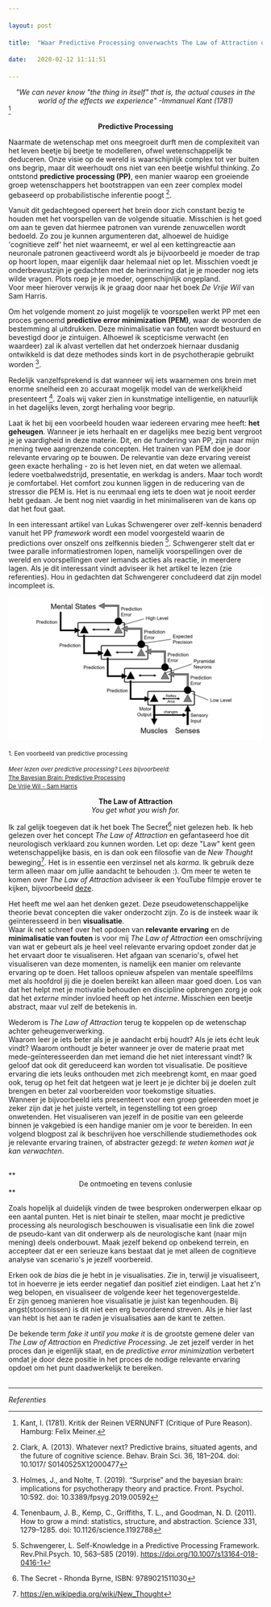 ```yaml
---

layout: post

title:  "Waar Predictive Processing onverwachts The Law of Attraction ontmoet"

date:   2020-02-12 11:11:51

---
```





*<center>"We can never know "the thing in itself" that is, the actual causes in the world of the effects we experience" -Immanuel Kant (1781)</center>*
[^1] 


**<center>Predictive Processing</center>**

Naarmate de wetenschap met ons meegroeit durft men de complexiteit van het leven beetje bij beetje te modelleren, ofwel wetenschappelijk te deduceren. Onze visie op de wereld is waarschijnlijk complex tot ver buiten ons begrip, maar dit weerhoudt ons niet van een beetje wishful thinking. Zo ontstond **predictive processing (PP)**, een manier waarop een groeiende groep wetenschappers het bootstrappen van een zeer complex model gebaseerd op probabilistische inferentie poogt [^2]. 

Vanuit dit gedachtegoed opereert het brein door zich constant bezig te houden met het voorspellen van de volgende situatie. Misschien is het goed om aan te geven dat hiermee patronen van vurende zenuwcellen wordt bedoeld. Zo zou je kunnen argumenteren dat, alhoewel de huidige 'cognitieve zelf' het niet waarneemt, er wel al een kettingreactie aan neuronale patronen geactiveerd wordt als je bijvoorbeeld je moeder de trap op hoort lopen, maar eigenlijk daar helemaal niet op let. Misschien voedt je onderbewustzijn je gedachten met de herinnering dat je je moeder nog iets wilde vragen. Plots roep je je moeder, ogenschijnlijk ongepland.<br> Voor meer hierover verwijs ik je graag door naar het boek *De Vrije Wil* van Sam Harris.

Om het volgende moment zo juist mogelijk te voorspellen werkt PP met een proces genoemd **predictive error minimization (PEM)**, waar de woorden de bestemming al uitdrukken. Deze minimalisatie van fouten wordt bestuurd en bevestigd door je zintuigen. Alhoewel ik scepticisme verwacht (en waardeer) zal ik alvast vertellen dat het onderzoek hiernaar dusdanig ontwikkeld is dat deze methodes sinds kort in de psychotherapie gebruikt worden [^3].

Redelijk vanzelfsprekend is dat wanneer wij iets waarnemen ons brein met enorme snelheid een zo accuraat mogelijk model van de werkelijkheid presenteert [^4]. Zoals wij vaker zien in kunstmatige intelligentie, en natuurlijk in het dagelijks leven, zorgt herhaling voor begrip.

Laat ik het bij een voorbeeld houden waar iedereen ervaring mee heeft: **het geheugen**. Wanneer je iets herhaalt en er dagelijks mee bezig bent vergroot je je vaardigheid in deze materie. Dit, en de fundering van PP, zijn naar mijn mening twee aangrenzende concepten. 
Het trainen van PEM doe je door relevante ervaring op te bouwen. De relevantie van deze ervaring vereist geen exacte herhaling - zo is het leven niet, en dat weten we allemaal.<br> 
Iedere voetbalwedstrijd, presentatie, en werkdag is anders. Maar toch wordt je comfortabel. Het comfort zou kunnen liggen in de reducering van de stressor die PEM is. Het is nu eenmaal eng iets te doen wat je nooit eerder hebt gedaan. Je bent nog niet vaardig in het minimaliseren van de kans op dat het fout gaat.

 In een interessant artikel van Lukas Schwengerer over zelf-kennis benaderd vanuit het PP *framework* wordt een model voorgesteld waarin de predictions over onszelf ons zelfkennis bieden [^5].  Schwengerer stelt dat er twee paralle informatiestromen lopen, namelijk voorspellingen over de wereld en voorspellingen over iemands acties als reactie, in meerdere lagen. Als je dit interessant vindt adviseer ik het artikel te lezen (zie referenties). Hou in gedachten dat Schwengerer concludeerd dat zijn model incompleet is.
 

 ![predictive-processing](/typora_blogs/pp/predictive-processing.jpg)
 <figcaption><small>1. Een voorbeeld van predictive processing</small></figcaption>

*<small>Meer lezen over predictive processing? Lees bijvoorbeeld:</small>* <br>
<small>[The Bayesian Brain: Predictive Processing](https://www.mindcoolness.com/blog/bayesian-brain-predictive-processing/)</small><br>
<small>[De Vrije Wil - Sam Harris](https://www.bol.com/nl/p/de-vrije-wil/9200000126774942/?bltgh=v4aHEs5dIrZb-kuSoYJKAA.1_4.5.ProductTitle)</small>



**<center>The Law of Attraction </center>**
*<center> You get what you wish for. </center>*


Ik zal gelijk toegeven dat ik het boek The Secret[^6] niet gelezen heb. Ik heb gelezen over het concept *The Law of Attraction* en gefantaseerd hoe dit neurologisch verklaard zou kunnen worden. Let op: deze "Law" kent geen wetenschappelijke basis, en is dan ook een filosofie van de *New Thought* beweging[^7]. Het is in essentie een verzinsel net als *karma*. Ik gebruik deze term alleen maar om jullie aandacht te behouden :). Om meer te weten te komen over *The Law of Attraction* adviseer ik een YouTube filmpje erover te kijken, bijvoorbeeld [deze](https://www.youtube.com/watch?v=b295OBuDmyM).

Het heeft me wel aan het denken gezet. Deze pseudowetenschappelijke theorie bevat concepten die vaker onderzocht zijn. Zo is de insteek waar ik geïnteresseerd in ben **visualisatie**.<br> Waar ik net schreef over het opdoen van **relevante ervaring** en de **minimalisatie van fouten** is voor mij *The Law of Attraction* een omschrijving van wat er gebeurt als je heel veel relevante ervaring opdoet zonder dat je het ervaart door te visualiseren. Het afgaan van scenario's, ofwel het visualiseren van deze momenten, is namelijk een manier om relevante ervaring op te doen. Het talloos opnieuw afspelen van mentale speelfilms met als hoofdrol jij die je doelen bereikt kan alleen maar goed doen. Los van dat het helpt met je motivatie behouden en discipline opbrengen zorg je ook dat het *externe* minder invloed heeft op het *interne*. Misschien een beetje abstract, maar vul zelf de betekenis in.

Wederom is *The Law of Attraction* terug te koppelen op de wetenschap achter geheugenverwerking.<br> Waarom leer je iets beter als je je aandacht erbij houdt? Als je iets écht leuk vindt? Waarom onthoudt je beter wanneer je over de materie praat met mede-geïnteresseerden dan met iemand die het niet interessant vindt?
Ik geloof dat ook dit gereduceerd kan worden tot visualisatie. De positieve ervaring die iets leuks onthouden met zich meebrengt komt, en maar goed ook, terug op het feit dat hetgeen wat je leert je je dichter bij je doelen zult brengen en beter zal voorbereiden voor toekomstige situaties. <br>Wanneer je bijvoorbeeld iets presenteert voor een groep geleerden moet je zeker zijn dat je het juiste vertelt, in tegenstelling tot een groep onwetenden. Het visualiseren van jezelf in de positie van een geleerde binnen je vakgebied is een handige manier om je voor te bereiden. In een volgend blogpost zal ik beschrijven hoe verschillende studiemethodes ook je relevante ervaring trainen, of abstracter gezegd: *te weten komen wat je kan verwachten*. 

<br>
**<center> De ontmoeting en tevens conlusie </center>**

Zoals hopelijk al duidelijk vinden de twee besproken onderwerpen elkaar op een aantal punten. Het is niet binair te stellen, maar mocht je predictive processing als neurologisch beschouwen is visualisatie een link die zowel de pseudo-kant van dit onderwerp als de neurologische kant (naar mijn mening) deels onderbouwt. Maak jezelf bekend op onbekend terrein, en accepteer dat er een serieuze kans bestaat dat je met alleen de cognitieve analyse van scenario's je jezelf voorbereid.<br>
 
 Erken ook de *bias* die je hebt in je visualisaties. Zie in, terwijl je visualiseert, tot in hoeverre je iets eerder negatief dan positief ziet eindigen. Laat het z'n weg belopen, en visualiseer de volgende keer het tegenovergestelde. <br>
Er zijn genoeg manieren hoe visualisatie je juist kan tegenhouden. Bij angst(stoornissen) is dit niet een erg bevorderend streven. Als je hier last van hebt is het aan te raden je visualisaties aan de kant te zetten. 

De bekende term *fake it until you make it* is de grootste gemene deler van *The Law of Attraction* en *Predictive Processing*. Je zet jezelf verder in het proces dan je eigenlijk staat, en de *predictive error minimization* verbetert omdat je door deze positie in het proces de nodige relevante ervaring opdoet om het punt daadwerkelijk te bereiken.
<br>
<br>



---

*Referenties*


[^1]: Kant, I. (1781). Kritik der Reinen VERNUNFT (Critique of Pure Reason). Hamburg: Felix Meiner.

[^2]: Clark, A. (2013). Whatever next? Predictive brains, situated agents, and the future of cognitive science. Behav. Brain Sci. 36, 181–204. doi: 10.1017/ S0140525X12000477

[^3]: Holmes, J., and Nolte, T. (2019). “Surprise” and the bayesian brain: implications for psychotherapy theory and practice. Front. Psychol. 10:592. doi: 10.3389/fpsyg.2019.00592

[^4]: Tenenbaum, J. B., Kemp, C., Griffiths, T. L., and Goodman, N. D. (2011). How to grow a mind: statistics, structure, and abstraction. Science 331, 1279–1285. doi: 10.1126/science.1192788

[^5]: Schwengerer, L. Self-Knowledge in a Predictive Processing Framework. Rev.Phil.Psych. 10, 563–585 (2019). https://doi.org/10.1007/s13164-018-0416-1

[^6]: The Secret - Rhonda Byrne, ISBN: 9789021511030
[^7]: https://en.wikipedia.org/wiki/New_Thought

